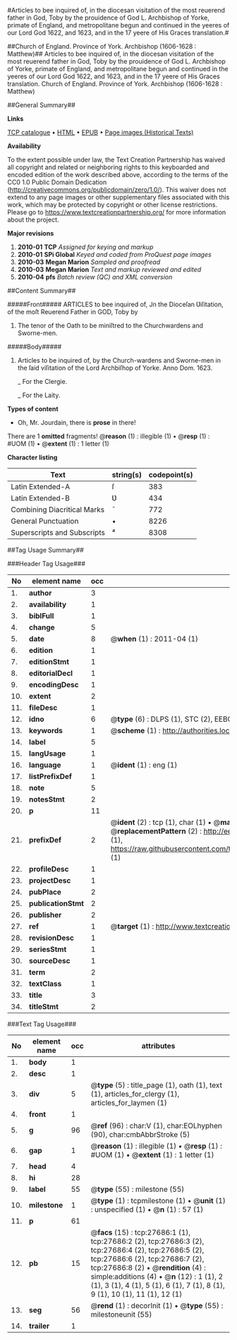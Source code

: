 #Articles to bee inquired of, in the diocesan visitation of the most reuerend father in God, Toby by the prouidence of God L. Archbishop of Yorke, primate of England, and metropolitane begun and continued in the yeeres of our Lord God 1622, and 1623, and in the 17 yeere of His Graces translation.#

##Church of England. Province of York. Archbishop (1606-1628 : Matthew)##
Articles to bee inquired of, in the diocesan visitation of the most reuerend father in God, Toby by the prouidence of God L. Archbishop of Yorke, primate of England, and metropolitane begun and continued in the yeeres of our Lord God 1622, and 1623, and in the 17 yeere of His Graces translation.
Church of England. Province of York. Archbishop (1606-1628 : Matthew)

##General Summary##

**Links**

[TCP catalogue](http://www.ota.ox.ac.uk/tcp/)  • 
[HTML](http://tei.it.ox.ac.uk/tcp/Texts-HTML/free/A00/A00269.html)  • 
[EPUB](http://tei.it.ox.ac.uk/tcp/Texts-EPUB/free/A00/A00269.epub) • 
[Page images (Historical Texts)](https://historicaltexts.jisc.ac.uk/eebo-24455781e)

**Availability**

To the extent possible under law, the Text Creation Partnership has waived all copyright and related or neighboring rights to this keyboarded and encoded edition of the work described above, according to the terms of the CC0 1.0 Public Domain Dedication (http://creativecommons.org/publicdomain/zero/1.0/). This waiver does not extend to any page images or other supplementary files associated with this work, which may be protected by copyright or other license restrictions. Please go to https://www.textcreationpartnership.org/ for more information about the project.

**Major revisions**

1. __2010-01__ __TCP__ *Assigned for keying and markup*
1. __2010-01__ __SPi Global__ *Keyed and coded from ProQuest page images*
1. __2010-03__ __Megan Marion__ *Sampled and proofread*
1. __2010-03__ __Megan Marion__ *Text and markup reviewed and edited*
1. __2010-04__ __pfs__ *Batch review (QC) and XML conversion*

##Content Summary##

#####Front#####
ARTICLES to bee inquired of, Jn the Dioceſan Ʋiſitation, of the moſt Reuerend Father in GOD, Toby by
1. The tenor of the Oath to be miniſtred to the Churchwardens and Sworne-men.

#####Body#####

1. Articles to be inquired of, by the Church-wardens and Sworne-men in the ſaid viſitation of the Lord Archbiſhop of Yorke. Anno Dom. 1623.

    _ For the Clergie.

    _ For the Laity.

**Types of content**

  * Oh, Mr. Jourdain, there is **prose** in there!

There are 1 **omitted** fragments! 
 @__reason__ (1) : illegible (1)  •  @__resp__ (1) : #UOM (1)  •  @__extent__ (1) : 1 letter (1)

**Character listing**


|Text|string(s)|codepoint(s)|
|---|---|---|
|Latin Extended-A|ſ|383|
|Latin Extended-B|Ʋ|434|
|Combining             Diacritical Marks|̄|772|
|General Punctuation|•|8226|
|Superscripts             and Subscripts|⁴|8308|

##Tag Usage Summary##

###Header Tag Usage###

|No|element name|occ|attributes|
|---|---|---|---|
|1.|__author__|3||
|2.|__availability__|1||
|3.|__biblFull__|1||
|4.|__change__|5||
|5.|__date__|8| @__when__ (1) : 2011-04 (1)|
|6.|__edition__|1||
|7.|__editionStmt__|1||
|8.|__editorialDecl__|1||
|9.|__encodingDesc__|1||
|10.|__extent__|2||
|11.|__fileDesc__|1||
|12.|__idno__|6| @__type__ (6) : DLPS (1), STC (2), EEBO-CITATION (1), OCLC (1), VID (1)|
|13.|__keywords__|1| @__scheme__ (1) : http://authorities.loc.gov/ (1)|
|14.|__label__|5||
|15.|__langUsage__|1||
|16.|__language__|1| @__ident__ (1) : eng (1)|
|17.|__listPrefixDef__|1||
|18.|__note__|5||
|19.|__notesStmt__|2||
|20.|__p__|11||
|21.|__prefixDef__|2| @__ident__ (2) : tcp (1), char (1)  •  @__matchPattern__ (2) : ([0-9\-]+):([0-9IVX]+) (1), (.+) (1)  •  @__replacementPattern__ (2) : http://eebo.chadwyck.com/downloadtiff?vid=$1&page=$2 (1), https://raw.githubusercontent.com/textcreationpartnership/Texts/master/tcpchars.xml#$1 (1)|
|22.|__profileDesc__|1||
|23.|__projectDesc__|1||
|24.|__pubPlace__|2||
|25.|__publicationStmt__|2||
|26.|__publisher__|2||
|27.|__ref__|1| @__target__ (1) : http://www.textcreationpartnership.org/docs/. (1)|
|28.|__revisionDesc__|1||
|29.|__seriesStmt__|1||
|30.|__sourceDesc__|1||
|31.|__term__|2||
|32.|__textClass__|1||
|33.|__title__|3||
|34.|__titleStmt__|2||


###Text Tag Usage###

|No|element name|occ|attributes|
|---|---|---|---|
|1.|__body__|1||
|2.|__desc__|1||
|3.|__div__|5| @__type__ (5) : title_page (1), oath (1), text (1), articles_for_clergy (1), articles_for_laymen (1)|
|4.|__front__|1||
|5.|__g__|96| @__ref__ (96) : char:V (1), char:EOLhyphen (90), char:cmbAbbrStroke (5)|
|6.|__gap__|1| @__reason__ (1) : illegible (1)  •  @__resp__ (1) : #UOM (1)  •  @__extent__ (1) : 1 letter (1)|
|7.|__head__|4||
|8.|__hi__|28||
|9.|__label__|55| @__type__ (55) : milestone (55)|
|10.|__milestone__|1| @__type__ (1) : tcpmilestone (1)  •  @__unit__ (1) : unspecified (1)  •  @__n__ (1) : 57 (1)|
|11.|__p__|61||
|12.|__pb__|15| @__facs__ (15) : tcp:27686:1 (1), tcp:27686:2 (2), tcp:27686:3 (2), tcp:27686:4 (2), tcp:27686:5 (2), tcp:27686:6 (2), tcp:27686:7 (2), tcp:27686:8 (2)  •  @__rendition__ (4) : simple:additions (4)  •  @__n__ (12) : 1 (1), 2 (1), 3 (1), 4 (1), 5 (1), 6 (1), 7 (1), 8 (1), 9 (1), 10 (1), 11 (1), 12 (1)|
|13.|__seg__|56| @__rend__ (1) : decorInit (1)  •  @__type__ (55) : milestoneunit (55)|
|14.|__trailer__|1||
